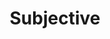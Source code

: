 ---
types: "word"

title: "Subjective"

categories: ['']

tags: ['Subjective']

arabic: 'أفكار تعبر عن رأي'

arexps: []

enwords: ['Subjective']

enexps: []

arlexicons: 'ف'

enlexicons: 'S'

authors: ['Ruqayya Roshdy']

translators: ['']

citations: 'تطبيقات الذكاء الاصطناعي في خدمة اللغة العربية'

sources: 'مركز الملك عبدالله بن عبدالعزيز الدولي لخدمة اللغة العربية'

word: "true"

slug: ""
---